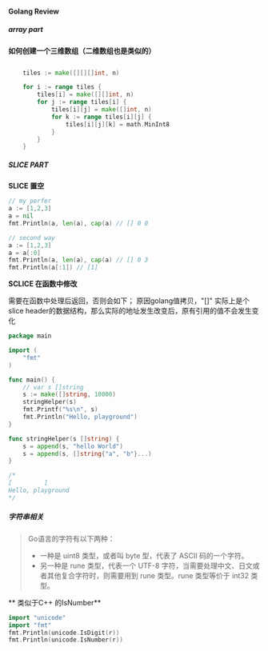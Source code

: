 #### Golang Review



##### array part

**如何创建一个三维数组（二维数组也是类似的）**

```go

	tiles := make([][][]int, n)

	for i := range tiles {
		tiles[i] = make([][]int, n)
		for j := range tiles[i] {
			tiles[i][j] = make([]int, n)
			for k := range tiles[i][j] {
				tiles[i][j][k] = math.MinInt8
			}
		}
	}
```



##### SLICE PART

**SLICE 置空**

```go
// my perfer
a := [1,2,3]
a = nil
fmt.Println(a, len(a), cap(a) // [] 0 0

// second way
a := [1,2,3]
a = a[:0]
fmt.Println(a, len(a), cap(a) // [] 0 3
fmt.Println(a[:1]) // [1]
```

**SCLICE 在函数中修改**

需要在函数中处理后返回，否则会如下； 原因golang值拷贝，"[]" 实际上是个slice header的数据结构，那么实际的地址发生改变后，原有引用的值不会发生变化

```go
package main

import (
	"fmt"
)

func main() {
	// var s []string
	s := make([]string, 10000)
	stringHelper(s)
	fmt.Printf("%s\n", s)
	fmt.Println("Hello, playground")
}

func stringHelper(s []string) {
	s = append(s, "hello World")
	s = append(s, []string{"a", "b"}...)
}

/*
[         ]
Hello, playground
*/
```



##### 字符串相关



>Go语言的字符有以下两种：
>
>- 一种是 uint8 类型，或者叫 byte 型，代表了 ASCII 码的一个字符。
>- 另一种是 rune 类型，代表一个 UTF-8 字符，当需要处理中文、日文或者其他复合字符时，则需要用到 rune 类型。rune 类型等价于 int32 类型。

** 类似于C++ 的IsNumber**

```go
import "unicode"
import "fmt"
fmt.Println(unicode.IsDigit(r))
fmt.Println(unicode.IsNumber(r))
```

